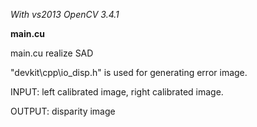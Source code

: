 *With vs2013 OpenCV 3.4.1*

  
**main.cu**
  
  main.cu realize SAD
  
  "devkit\cpp\io_disp.h" is used for generating error image.
  
  INPUT: left calibrated image, right calibrated image.
  
  OUTPUT: disparity image
